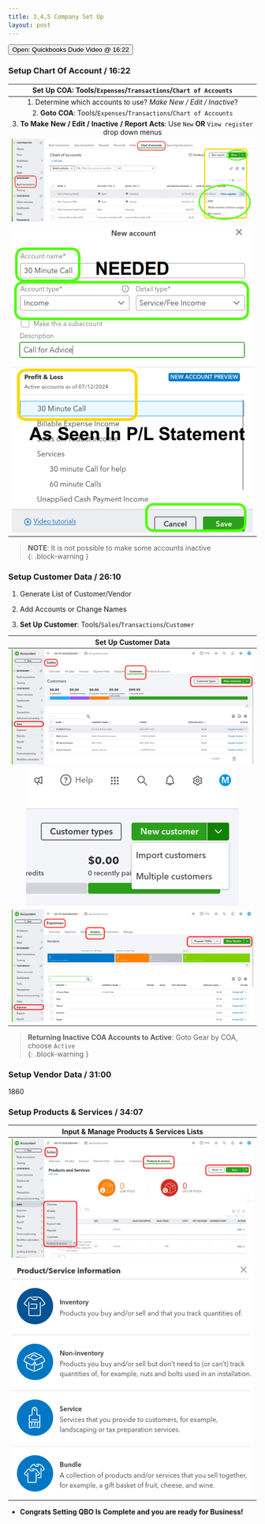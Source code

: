 ```yaml
---
title: 3,4,5 Company Set Up
layout: post
---
```



<script> 
 function open982()
 {window.open("https://www.youtube.com/watch?v=aoWghI3kvpc&t=982");}
</script>

<button onclick="open982()">Open: Quickbooks Dude Video @ 16:22</button>


### Setup Chart Of Account / 16:22

|**Set Up COA**: Tools/`Expenses`/`Transactions`/`Chart of Accounts`|
|:--:|
|1. Determine which accounts to use?  *Make New / Edit / Inactive*?|
|2. **Goto COA**: Tools/`Expenses`/`Transactions`/`Chart of Accounts`|
|3. **To Make New / Edit / Inactive / Report Acts**: Use `New` **OR** `View register` drop down menus|
|![3.new.coa](/assets/images/3.new.chart.of.accounts.button.png)|
|![4.1.input.customer.data](/assets/images/3.new.coa.png)|


>**NOTE**: It is not possible to make some accounts inactive  
{: .block-warning } 


### Setup Customer Data / 26:10


1. Generate List of Customer/Vendor
   
2. Add Accounts or Change Names 

3. **Set Up Customer**: Tools/`Sales`/`Transactions`/`Customer`   

|Set Up Customer Data|
|:--:|
|![4.2.input.cust.data](/assets/images/4.2.input.cust.vendor.data.png)|
|![4.4.input.multi.cust.data](/assets/images/4.4.input.multi.cust.data.png)|
|![4.3.input.vendor.data](/assets/images/4.3.input.vendor.data.png)|


>**Returning Inactive COA Accounts to Active**: Goto Gear by COA, choose `Active`  
{: .block-warning }

### Setup Vendor Data / 31:00
1860


### Setup Products & Services / 34:07  


|Input & Manage Products & Services Lists|
|:--:|
|![5.1.sales.prods.services.lists](/assets/images/5.1.sales.prods.services.lists.png)|
|![5.2.sales.prods.services.types](/assets/images/5.2.sales.prods.services.types.png)|

- **Congrats Setting QBO Is Complete and you are ready for Business!**

